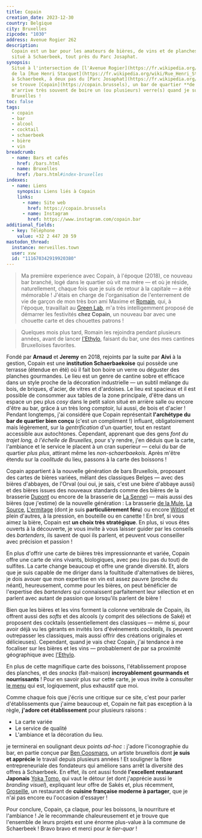 ```yaml
---
title: Copain
creation_date: 2023-12-30
country: Belgique
city: Bruxelles
zipcode: "1030"
address: Avenue Rogier 262
description: 
  Copain est un bar pour les amateurs de bières, de vins et de planches gourmandes
  situé à Schaerbeek, tout près du Parc Josaphat.
synopsis: 
  Situé à l'intersection de [l'Avenue Rogier](https://fr.wikipedia.org/wiki/Avenue_Rogier_(Bruxelles)) et
  de la [Rue Henri Stacquet](https://fr.wikipedia.org/wiki/Rue_Henri_Stacquet),
  à Schaerbeek, à deux pas du [Parc Josaphat](https://fr.wikipedia.org/wiki/Parc_Josaphat)
  se trouve [Copain](https://copain.brussels), un bar de quartier **de qualité** où il
  m'arrive très souvent de boire un (ou plusieurs) verre(s) quand je suis de retour à
  Bruxelles !
toc: false
tags:
  - copain
  - bar
  - alcool
  - cocktail
  - schaerbeek
  - bière
  - vin
breadcrumb:
  - name: Bars et cafés
    href: /bars.html
  - name: Bruxelles
    href: /bars.html#index-bruxelles
indexes:
  - name: Liens
    synopsis: Liens liés à Copain
    links:
      - name: Site web
        href: https://copain.brussels
      - name: Instagram
        href: https://www.instagram.com/copain.bar
additional_fields:
  - key: Téléphone
    value: +32 2 447 20 59
mastodon_thread:
  instance: merveilles.town
  user: xvw
  id: "111670342919920380"
---
```


> Ma première experience avec Copain, à l'époque (2018), ce nouveau bar branché,
> logé dans le quartier où vit ma mère — et où je réside, naturellement, chaque
> fois que je suis de retour à la capitale — a été mémorable ! J'étais en charge
> de l'organisation de l'enterrement de vie de garçon de mon très bon ami Maxime
> et [Romain](/addresses/ethylo.html), qui, à l'époque, travaillait au [Green
> Lab](https://www.greenlab.bar/), m'a très intelligemment proposé de démarrer
> les festivités **chez Copain**, un nouveau bar avec une chouette carte et des
> chouettes patrons !

> Quelques mois plus tard, Romain les rejoindra pendant plusieurs années, avant
> de lancer [l'Ethylo](/addresses/ethylo.html), faisant du bar, une des mes
> cantines Bruxelloises favorites.

Fondé par **Arnaud** et **Jeremy** en 2018, rejoints par la suite par **Aivi** à
la gestion, Copain est une **institution Schaerbaekoise** qui possède une
terrasse (étendue en été) où il fait bon boire un verre ou déguster des
planches gourmandes. Le lieu est un genre de cantine sobre et efficace dans un
style proche de la décoration industrielle — un subtil mélange du bois, de
briques, d'acier, de vitres et d'ardoises. Le lieu est spacieux et il est
possible de consommer aux tables de la zone principale, d'être dans un espace un
peu plus _cosy_ dans le petit salon situé en arrière salle ou encore d'être au
bar, grâce à un très long comptoir, lui aussi, de bois et d'acier ! Pendant
longtemps, j'ai considéré que Copain représentait **l'archétype du bar de
quartier bien conçu** (c'est un compliment !) influant, obligatoirement mais
légèrement, sur la _gentrification_ d'un quartier, tout en restant accessible
aux autochtones. Cependant, apprenant que des gens _font du trajet long, à
l'échelle de Bruxelles_, pour s'y rendre, j'en déduis que la carte, l'ambiance
et le service le placent à un cran superieur — celui du bar de quartier _plus
plus_, attirant même les _non-schaerbaekois_. Après m'être étendu sur la
_coolitude_ du lieu, passons à la carte des boissons !

Copain appartient à la nouvelle génération de bars Bruxellois, proposant des
cartes de bières variées, mêlant des classiques Belges — avec des bières
d'abbayes, de l'Orval (oui oui, je sais, c'est une bière d'abbaye aussi) et des
bières issues des nouveaux standards comme des bières de la brasserie
[Dupont](https://www.brasserie-dupont.com/) ou encore de la brasserie de [La
Senne](https://www.brasseriedelasenne.be/)) — mais aussi des bières (que
j'estime) de la nouvelle génération : La brasserie [de la
Mule](https://brasseriedelamule.wixsite.com/mule), [La
Source](https://lasourcebeer.be/),
[L'ermitage](https://ermitagenanobrasserie.be/) (dont je suis **particulièrement
féru**) ou encore [Witloof](https://www.brasseriewitloof.be/) et plein
d'autres, à la pression, en bouteille ou en canette ! En bref, si vous aimez la
bière, Copain est **un choix très stratégique**. En plus, si vous êtes ouverts à
la découverte, je vous invite à vous laisser guider par les conseils des
_bartenders_, ils savent de quoi ils parlent, et peuvent vous conseiller avec
précision et passion !

En plus d'offrir une carte de bières très impressionnante et variée, Copain
offre une carte de vins vivants, biologiques, avec peu (ou pas du tout) de
sulfites. La carte change beaucoup et offre une grande diversité. Et, alors que
je suis capable de me diriger dans la foultitude d'alternatives de bières, je
dois avouer que mon expertise en vin est assez pauvre (proche du néant),
heureusement, comme pour les bières, on peut bénéficier de l'expertise des
_bartenders_ qui connaissent parfaitement leur sélection et en parlent avec
autant de passion que lorsqu'ils parlent de bière !

Bien que les bières et les vins forment la colonne vertébrale de Copain, ils
offrent aussi des _softs_ et des alcools (y comprit des sélections de Saké) et
proposent des cocktails (essentiellement des classiques — même si, pour avoir
déjà vu les gérants en invités lors d'événements _cocktails_, ils peuvent
outrepasser les classiques, mais aussi offrir des créations originales et
délicieuses). Cependant, quand je vais chez Copain, j'ai tendance à me focaliser
sur les bières et les vins — probablement de par sa proximité géographique avec
[l'Ethylo](/addresses/ethylo.html).

En plus de cette magnifique carte des boissons, l'établissement propose des
planches, et des _snacks_ (fait-maison) **incroyablement gourmands et
nourrissants** ! Pour en savoir plus sur cette carte, je vous invite à consulter
[le menu](https://copain.brussels/en/menu/4987764280272093301) qui est,
logiquement, plus exhaustif que moi.

Comme chaque fois que j'écris une critique sur ce site, c'est pour parler
d'établissements que j'aime beaucoup et, Copain ne fait pas exception à la règle,
**j'adore cet établissement** pour plusieurs raisons :

- La carte variée
- Le service de qualité
- L'ambiance et la décoration du lieu.

je terminerai en soulignant deux points _ad-hoc_ : j'adore l'iconographie du
bar, en partie conçue par [Ben Coosmans](https://www.instagram.com/bencoosmans),
un artiste bruxellois dont **je suis et apprécie** le travail depuis plusieurs
années ! Et souligner la fibre entrepreneuriale des fondateurs qui améliore sans
arrêt la diversité des offres à Schaerbeek. En effet, ils ont aussi fondé
**l'excellent restaurant Japonais** [Yoka Tomo](https://yokatomo.brussels/en),
qui vaut le détour (et dont j'apprécie aussi le _branding visuel_), expliquant
leur offre de Sakés et, plus récemment,
[Groseille](https://groseille.brussels/fr), un restaurant de **cuisine française
moderne à partager**, que je n'ai pas encore eu l'occasion d'essayer !

Pour conclure, Copain, ça claque, pour les boissons, la nourriture et l'ambiance
! Je le recommande chaleureusement et je trouve que l'ensemble de leurs projets
est une énorme plus-value à la commune de Schaerbeek ! Bravo bravo et merci pour
_le tier-quar_ !
